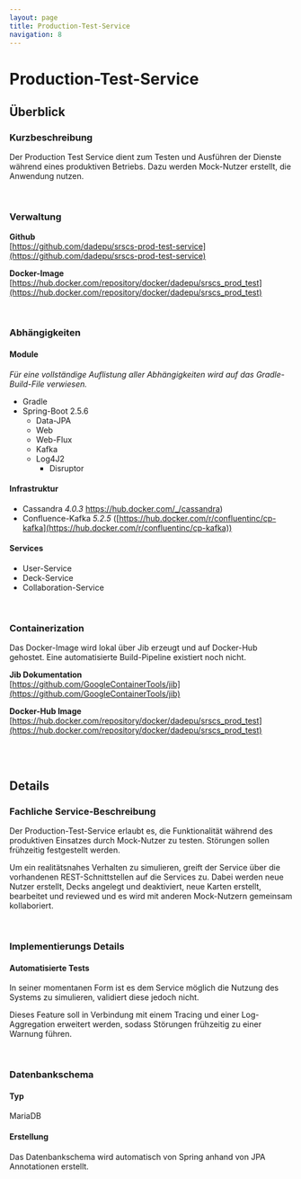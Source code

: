 ```yaml
---
layout: page
title: Production-Test-Service
navigation: 8
---
```


# Production-Test-Service

## Überblick

### Kurzbeschreibung

Der Production Test Service dient zum Testen und Ausführen der Dienste während eines produktiven Betriebs. Dazu werden Mock-Nutzer erstellt, die Anwendung nutzen.

<br/>

### Verwaltung

**Github**  
[https://github.com/dadepu/srscs-prod-test-service](https://github.com/dadepu/srscs-prod-test-service)

**Docker-Image**  
[https://hub.docker.com/repository/docker/dadepu/srscs_prod_test](https://hub.docker.com/repository/docker/dadepu/srscs_prod_test)

<br/>

### Abhängigkeiten

#### Module

*Für eine vollständige Auflistung aller Abhängigkeiten wird auf das Gradle-Build-File verwiesen.*
- Gradle
- Spring-Boot 2.5.6
    - Data-JPA
    - Web
    - Web-Flux
    - Kafka
    - Log4J2
        - Disruptor

#### Infrastruktur

- Cassandra *4.0.3* https://hub.docker.com/_/cassandra)
- Confluence-Kafka *5.2.5* ([https://hub.docker.com/r/confluentinc/cp-kafka](https://hub.docker.com/r/confluentinc/cp-kafka))

#### Services

- User-Service
- Deck-Service
- Collaboration-Service

<br/>

### Containerization

Das Docker-Image wird lokal über Jib erzeugt und auf Docker-Hub gehostet. Eine automatisierte Build-Pipeline existiert noch nicht.

**Jib Dokumentation**  
[https://github.com/GoogleContainerTools/jib](https://github.com/GoogleContainerTools/jib)

**Docker-Hub Image**  
[https://hub.docker.com/repository/docker/dadepu/srscs_prod_test](https://hub.docker.com/repository/docker/dadepu/srscs_prod_test)

<br/>
<br/>

## Details

### Fachliche Service-Beschreibung

Der Production-Test-Service erlaubt es, die Funktionalität während des produktiven Einsatzes durch Mock-Nutzer zu testen. Störungen sollen frühzeitig festgestellt werden.

Um ein realitätsnahes Verhalten zu simulieren, greift der Service über die vorhandenen REST-Schnittstellen auf die Services zu. Dabei werden neue Nutzer erstellt, Decks angelegt und deaktiviert, neue Karten erstellt, bearbeitet und reviewed und es wird mit anderen Mock-Nutzern gemeinsam kollaboriert.

<br/>

### Implementierungs Details

#### Automatisierte Tests

In seiner momentanen Form ist es dem Service möglich die Nutzung des Systems zu simulieren, validiert diese jedoch nicht.

Dieses Feature soll in Verbindung mit einem Tracing und einer Log-Aggregation erweitert werden, sodass Störungen frühzeitig zu einer Warnung führen.

<br/>

### Datenbankschema

#### Typ

MariaDB

#### Erstellung

Das Datenbankschema wird automatisch von Spring anhand von JPA Annotationen erstellt.